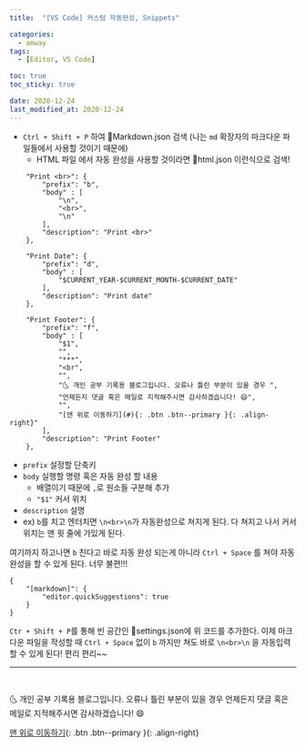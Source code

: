 ```yaml
---
title:  "[VS Code] 커스텀 자동완성, Snippets" 

categories:
  - amway
tags:
  - [Editor, VS Code]

toc: true
toc_sticky: true

date: 2020-12-24
last_modified_at: 2020-12-24
---
```


- `Ctrl + Shift + P` 하여 📄Markdown.json 검색 (나는 `md` 확장자의 마크다운 파일들에서 사용할 것이기 때문에)
  - HTML 파일 에서 자동 완성을 사용할 것이라면 📄html.json 이런식으로 검색!

```
	"Print <br>": {
		"prefix": "b",
		"body" : [
			"\n",
			"<br>",
			"\n"
		],
		"description": "Print <br>"
	},

	"Print Date": {
		"prefix": "d",
		"body" : [
			"$CURRENT_YEAR-$CURRENT_MONTH-$CURRENT_DATE"
		],
		"description": "Print date"
	},

	"Print Footer": {
		"prefix": "f",
		"body" : [
			"$1",
			"",
			"***",
			"<br",
			"",
			"🌜 개인 공부 기록용 블로그입니다. 오류나 틀린 부분이 있을 경우 ",
			"언제든지 댓글 혹은 메일로 지적해주시면 감사하겠습니다! 😄",
			"",
			"[맨 위로 이동하기](#){: .btn .btn--primary }{: .align-right}"
		],
		"description": "Print Footer"
	},
```

- `prefix` 설정할 단축키
- `body` 실행할 명령 혹은 자동 완성 할 내용
  - 배열이기 때문에 `,`로 원소들 구분해 추가
  - `"$1"` 커서 위치
- `description` 설명
- ex) `b`를 치고 엔터치면 `\n<br>\n`가 자동완성으로 쳐지게 된다. 다 쳐지고 나서 커서 위치는 맨 윗 줄에 가있게 된다.

여기까지 하고나면 `b` 친다고 바로 자동 완성 되는게 아니라 `Ctrl + Space` 를 쳐야 자동 완성을 할 수 있게 된다. 너무 불편!!!

```
{
    "[markdown]": {
        "editor.quickSuggestions": true
    }
}
```

`Ctr + Shift + P`를 통해 빈 공간인 📄settings.json에 위 코드를 추가한다. 이제 마크다운 파일을 작성할 때 `Ctrl + Space` 없이 `b` 까지만 쳐도 바로 `\n<br>\n` 을 자동입력 할 수 있게 된다! 편리 편리~~



***
<br>

🌜 개인 공부 기록용 블로그입니다. 오류나 틀린 부분이 있을 경우 
언제든지 댓글 혹은 메일로 지적해주시면 감사하겠습니다! 😄

[맨 위로 이동하기](#){: .btn .btn--primary }{: .align-right}